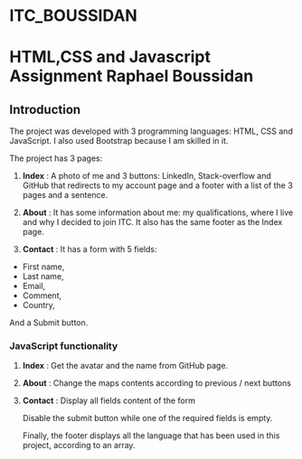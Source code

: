 # ITC_BOUSSIDAN

# HTML,CSS and Javascript Assignment Raphael Boussidan

## Introduction

The project was developed with 3 programming languages: HTML, CSS and JavaScript.
I also used Bootstrap because I am skilled in it.

The project has 3 pages: 

1. **Index** : A photo of me and 3 buttons: LinkedIn, Stack-overflow and GitHub that redirects to my account page and a footer with a list of the 3 pages and a sentence.

2. **About** : It has some information about me: my qualifications, where I live and why I decided to join ITC. It also has the same footer as the Index page. 

3. **Contact** : It has a form with 5 fields: 
- First name, 
- Last name, 
- Email, 
- Comment, 
- Country,

 And a Submit button.

### JavaScript functionality
1. **Index** : Get the avatar and the name from GitHub page.

2. **About** : Change the maps contents according to previous / next buttons

3. **Contact** : Display all fields content of the form 
   
    Disable the submit button while one of the required fields is empty.
    
    Finally, the footer displays all the language that has been used in this project, according to an array. 





